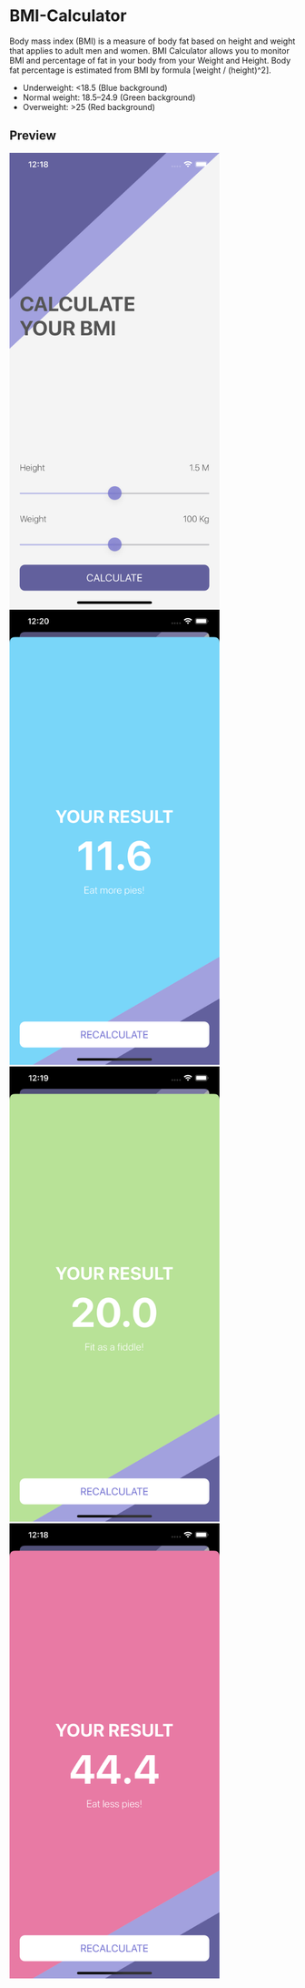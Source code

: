 # BMI-Calculator

Body mass index (BMI) is a measure of body fat based on height and weight that applies to adult men and women.
BMI Calculator allows you to monitor BMI and percentage of fat in your body from your Weight and Height.
Body fat percentage is estimated from BMI by formula [weight / (height)^2].

* Underweight: <18.5 (Blue background)
* Normal weight: 18.5–24.9 (Green background)
* Overweight: >25 (Red background)

## Preview
<img src="/screenshot/1.png" alt="Demo" height="800px"/> <img src="/screenshot/2.png" alt="Demo" height="800px"/>
<img src="/screenshot/3.png" alt="Demo" height="800px"/> <img src="/screenshot/4.png" alt="Demo" height="800px"/>
